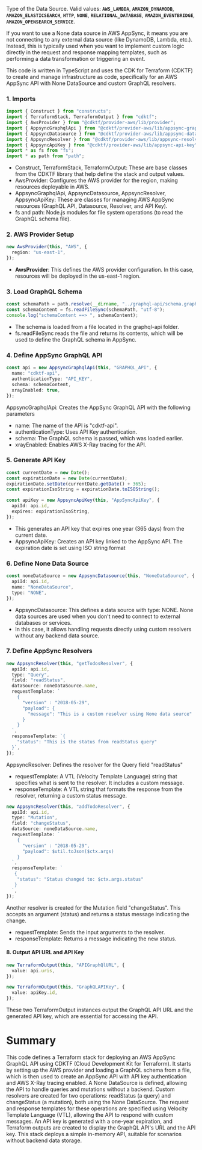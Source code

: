  Type of the Data Source. Valid values: 
 **``AWS_LAMBDA``**, **``AMAZON_DYNAMODB``**, **``AMAZON_ELASTICSEARCH``**, **``HTTP``**, **``NONE``**, **``RELATIONAL_DATABASE``**, **``AMAZON_EVENTBRIDGE``**, **``AMAZON_OPENSEARCH_SERVICE``**.



 If you want to use a None data source in AWS AppSync, it means you are not connecting to any external data source (like DynamoDB, Lambda, etc.). Instead, this is typically used when you want to implement custom logic directly in the request and response mapping templates, such as performing a data transformation or triggering an event.


This code is written in TypeScript and uses the CDK for Terraform (CDKTF) to create and manage infrastructure as code, specifically for an AWS AppSync API with None DataSource and custom GraphQL resolvers.


### 1. Imports
```typescript
import { Construct } from "constructs";
import { TerraformStack, TerraformOutput } from "cdktf";
import { AwsProvider } from "@cdktf/provider-aws/lib/provider";
import { AppsyncGraphqlApi } from "@cdktf/provider-aws/lib/appsync-graphql-api";
import { AppsyncDatasource } from "@cdktf/provider-aws/lib/appsync-datasource";
import { AppsyncResolver } from "@cdktf/provider-aws/lib/appsync-resolver";
import { AppsyncApiKey } from "@cdktf/provider-aws/lib/appsync-api-key";
import * as fs from "fs";
import * as path from "path";

```
- Construct, TerraformStack, TerraformOutput: These are base classes from the CDKTF library that help define the stack and output values.
- AwsProvider: Configures the AWS provider for the region, making resources deployable in AWS.
- AppsyncGraphqlApi, AppsyncDatasource, AppsyncResolver, AppsyncApiKey: These are classes for managing AWS AppSync resources (GraphQL API, Datasource, Resolver, and API Key).
- fs and path: Node.js modules for file system operations (to read the GraphQL schema file).


### 2. AWS Provider Setup

```typescript
new AwsProvider(this, "AWS", {
  region: "us-east-1",
});

```
- **AwsProvider**: This defines the AWS provider configuration. In this case, resources will be deployed in the us-east-1 region.

### 3. Load GraphQL Schema
```typescript
const schemaPath = path.resolve(__dirname, "../graphql-api/schema.graphql");
const schemaContent = fs.readFileSync(schemaPath, "utf-8");
console.log("schemaContent ==> ", schemaContent);

```
- The schema is loaded from a file located in the graphql-api folder.
- fs.readFileSync reads the file and returns its contents, which will be used to define the GraphQL schema in AppSync.

### 4. Define AppSync GraphQL API

```typescript
const api = new AppsyncGraphqlApi(this, "GRAPHQL_API", {
  name: "cdktf-api",
  authenticationType: "API_KEY",
  schema: schemaContent, 
  xrayEnabled: true,
});

```
AppsyncGraphqlApi: Creates the AppSync GraphQL API with the following parameters

- name: The name of the API is "cdktf-api".
- authenticationType: Uses API Key authentication.
- schema: The GraphQL schema is passed, which was loaded earlier.
- xrayEnabled: Enables AWS X-Ray tracing for the API.


### 5. Generate API Key
```typescript
const currentDate = new Date();
const expirationDate = new Date(currentDate);
expirationDate.setDate(currentDate.getDate() + 365); 
const expirationIsoString = expirationDate.toISOString();

const apiKey = new AppsyncApiKey(this, "AppSyncApiKey", {
  apiId: api.id,
  expires: expirationIsoString, 
});

```
- This generates an API key that expires one year (365 days) from the current date.
- AppsyncApiKey: Creates an API key linked to the AppSync API. The expiration date is set using ISO string format

### 6. Define None Data Source

```typescript
const noneDataSource = new AppsyncDatasource(this, "NoneDataSource", {
  apiId: api.id,
  name: "NoneDataSource",
  type: "NONE",
});

```
- AppsyncDatasource: This defines a data source with type: NONE. None data sources are used when you don't need to connect to external databases or services.
- In this case, it allows handling requests directly using custom resolvers without any backend data source.

### 7. Define AppSync Resolvers


```typescript
new AppsyncResolver(this, "getTodosResolver", {
  apiId: api.id,
  type: "Query",
  field: "readStatus",
  dataSource: noneDataSource.name,
  requestTemplate: `
    {
      "version" : "2018-05-29",
      "payload": {
        "message": "This is a custom resolver using None data source"
      }
    }
  `,
  responseTemplate: `{
    "status": "This is the status from readStatus query"
  }`,
});

```
AppsyncResolver: Defines the resolver for the Query field "readStatus"

- requestTemplate: A VTL (Velocity Template Language) string that specifies what is sent to the resolver. It includes a custom message.
- responseTemplate: A VTL string that formats the response from the resolver, returning a custom status message.


```typescript
new AppsyncResolver(this, "addTodoResolver", {
  apiId: api.id,
  type: "Mutation",
  field: "changeStatus",
  dataSource: noneDataSource.name,
  requestTemplate: `
    {
      "version" : "2018-05-29",
      "payload": $util.toJson($ctx.args)
    }
  `,
  responseTemplate: `
   {
    "status": "Status changed to: $ctx.args.status"
   }
  `,
});

```
Another resolver is created for the Mutation field "changeStatus". This accepts an argument (status) and returns a status message indicating the change.

- requestTemplate: Sends the input arguments to the resolver.
- responseTemplate: Returns a message indicating the new status.


#### 8. Output API URL and API Key

```typescript
new TerraformOutput(this, "APIGraphQlURL", {
  value: api.uris,
});

new TerraformOutput(this, "GraphQLAPIKey", {
  value: apiKey.id,
});

```
These two TerraformOutput instances output the GraphQL API URL and the generated API key, which are essential for accessing the API.


# Summary

This code defines a Terraform stack for deploying an AWS AppSync GraphQL API using CDKTF (Cloud Development Kit for Terraform). It starts by setting up the AWS provider and loading a GraphQL schema from a file, which is then used to create an AppSync API with API key authentication and AWS X-Ray tracing enabled. A None DataSource is defined, allowing the API to handle queries and mutations without a backend. Custom resolvers are created for two operations: readStatus (a query) and changeStatus (a mutation), both using the None DataSource. The request and response templates for these operations are specified using Velocity Template Language (VTL), allowing the API to respond with custom messages. An API key is generated with a one-year expiration, and Terraform outputs are created to display the GraphQL API's URL and the API key. This stack deploys a simple in-memory API, suitable for scenarios without backend data storage.

